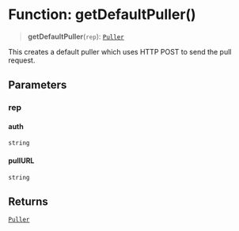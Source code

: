 # Function: getDefaultPuller()

> **getDefaultPuller**(`rep`): [`Puller`](../type-aliases/Puller.md)

This creates a default puller which uses HTTP POST to send the pull request.

## Parameters

### rep

#### auth

`string`

#### pullURL

`string`

## Returns

[`Puller`](../type-aliases/Puller.md)
